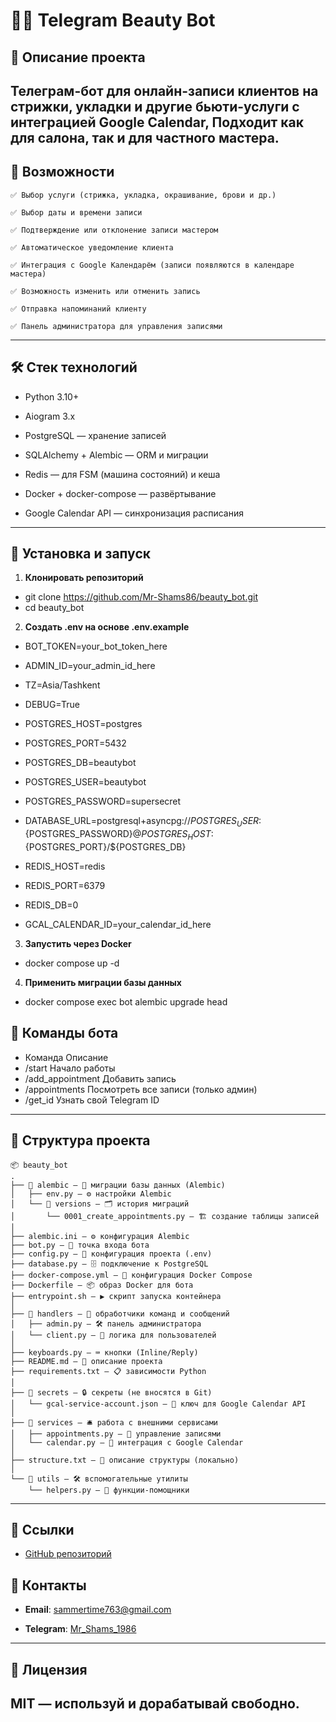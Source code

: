 # 💇‍♀️ Telegram Beauty Bot

## 🌟 **Описание проекта**

## **Телеграм-бот для онлайн-записи клиентов на стрижки, укладки и другие бьюти-услуги с интеграцией Google Calendar, Подходит как для салона, так и для частного мастера.**

## 📌 Возможности

    ✅ Выбор услуги (стрижка, укладка, окрашивание, брови и др.)

    ✅ Выбор даты и времени записи

    ✅ Подтверждение или отклонение записи мастером

    ✅ Автоматическое уведомление клиента

    ✅ Интеграция с Google Календарём (записи появляются в календаре мастера)

    ✅ Возможность изменить или отменить запись

    ✅ Отправка напоминаний клиенту

    ✅ Панель администратора для управления записями

---

## 🛠 Стек технологий

-    Python 3.10+

-    Aiogram 3.x

-    PostgreSQL — хранение записей

-    SQLAlchemy + Alembic — ORM и миграции

-    Redis — для FSM (машина состояний) и кеша

-    Docker + docker-compose — развёртывание

-    Google Calendar API — синхронизация расписания

---

## 🚀 Установка и запуск

1. **Клонировать репозиторий**

- git clone https://github.com/Mr-Shams86/beauty_bot.git
- cd beauty_bot

2. **Создать .env на основе .env.example**

- BOT_TOKEN=your_bot_token_here
- ADMIN_ID=your_admin_id_here

- TZ=Asia/Tashkent
- DEBUG=True

- POSTGRES_HOST=postgres
- POSTGRES_PORT=5432
- POSTGRES_DB=beautybot
- POSTGRES_USER=beautybot
- POSTGRES_PASSWORD=supersecret
- DATABASE_URL=postgresql+asyncpg://${POSTGRES_USER}:${POSTGRES_PASSWORD}@${POSTGRES_HOST}:${POSTGRES_PORT}/${POSTGRES_DB}

- REDIS_HOST=redis
- REDIS_PORT=6379
- REDIS_DB=0

- GCAL_CALENDAR_ID=your_calendar_id_here

3. **Запустить через Docker**

- docker compose up -d

4. **Применить миграции базы данных**

- docker compose exec bot alembic upgrade head

## 📖 Команды бота

- Команда	Описание
- /start	Начало работы
- /add_appointment	Добавить запись
- /appointments	Посмотреть все записи (только админ)
- /get_id	Узнать свой Telegram ID

---

## 📂 Структура проекта

```
📦 beauty_bot
.
├── 📁 alembic — 📜 миграции базы данных (Alembic)  
│   ├── env.py — ⚙️ настройки Alembic  
│   └── 📁 versions — 🗂 история миграций  
│       └── 0001_create_appointments.py — 🏗 создание таблицы записей  
│
├── alembic.ini — ⚙️ конфигурация Alembic  
├── bot.py — 🚀 точка входа бота  
├── config.py — 🔧 конфигурация проекта (.env)  
├── database.py — 🗄 подключение к PostgreSQL  
├── docker-compose.yml — 🐳 конфигурация Docker Compose  
├── Dockerfile — 📦 образ Docker для бота  
├── entrypoint.sh — ▶️ скрипт запуска контейнера  
│
├── 📁 handlers — 🎯 обработчики команд и сообщений  
│   ├── admin.py — 🛠 панель администратора  
│   └── client.py — 💬 логика для пользователей  
│
├── keyboards.py — ⌨️ кнопки (Inline/Reply)  
├── README.md — 📖 описание проекта  
├── requirements.txt — 📋 зависимости Python  
│
├── 📁 secrets — 🔒 секреты (не вносятся в Git)  
│   └── gcal-service-account.json — 🔑 ключ для Google Calendar API  
│
├── 📁 services — 🛎 работа с внешними сервисами  
│   ├── appointments.py — 📅 управление записями  
│   └── calendar.py — 📆 интеграция с Google Calendar  
│
├── structure.txt — 📄 описание структуры (локально)  
│
└── 📁 utils — 🛠 вспомогательные утилиты  
    └── helpers.py — 🧩 функции-помощники  

```
---

## 🔗 Ссылки

- [GitHub репозиторий](https://github.com/Mr-Shams86/beauty_bot)

## 📢 **Контакты**

- **Email**: sammertime763@gmail.com

- **Telegram**: [Mr_Shams_1986](https://t.me/Mr_Shams_1986)

---

## 📜 Лицензия

## MIT — используй и дорабатывай свободно.
